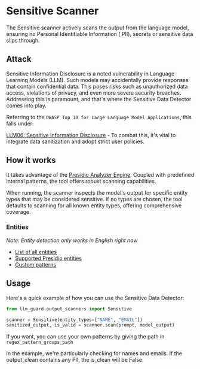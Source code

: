 # Sensitive Scanner

The Sensitive scanner actively scans the output from the language model, ensuring no Personal Identifiable Information (
PII), secrets or sensitive data slips through.

## Attack

Sensitive Information Disclosure is a noted vulnerability in Language Learning Models (LLM). Such models may
accidentally provide responses that contain confidential data. This poses risks such as unauthorized data access,
violations of privacy, and even more severe security breaches. Addressing this is paramount, and that's where the
Sensitive Data Detector comes into play.

Referring to the `OWASP Top 10 for Large Language Model Applications`, this falls under:

[LLM06: Sensitive Information Disclosure]((https://owasp.org/www-project-top-10-for-large-language-model-applications/)) -
To combat this, it's vital to integrate data sanitization and adopt strict user policies.

## How it works

It takes advantage of the [Presidio Analyzer Engine](https://github.com/microsoft/presidio/). Coupled
with predefined internal patterns, the tool offers robust scanning capabilities.

When running, the scanner inspects the model's output for specific entity types that may be considered sensitive. If no
types are chosen, the tool defaults to scanning for all known entity types, offering comprehensive coverage.

### Entities

_Note: Entity detection only works in English right now_

- [List of all entities](../../llm_guard/input_scanners/anonymize.py)
- [Supported Presidio entities](https://microsoft.github.io/presidio/supported_entities/#list-of-supported-entities)
- [Custom patterns](../../llm_guard/resources/sensisitive_patterns.json)

## Usage

Here's a quick example of how you can use the Sensitive Data Detector:

```python
from llm_guard.output_scanners import Sensitive

scanner = Sensitive(entity_types=["NAME", "EMAIL"])
sanitized_output, is_valid = scanner.scan(prompt, model_output)
```

If you want, you can use your own patterns by giving the path in `regex_pattern_groups_path`

In the example, we're particularly checking for names and emails. If the output_clean contains any PII, the is_clean
will be False.
